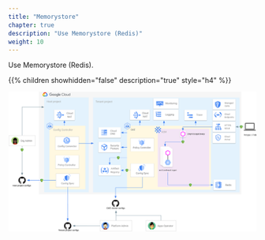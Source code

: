 ```yaml
---
title: "Memorystore"
chapter: true
description: "Use Memorystore (Redis)"
weight: 10
---
```

Use Memorystore (Redis).

{{% children showhidden="false" description="true" style="h4" %}}

![Online Boutique with Memorystore](/images/onlineboutique-memorystore.png?width=50pc)
